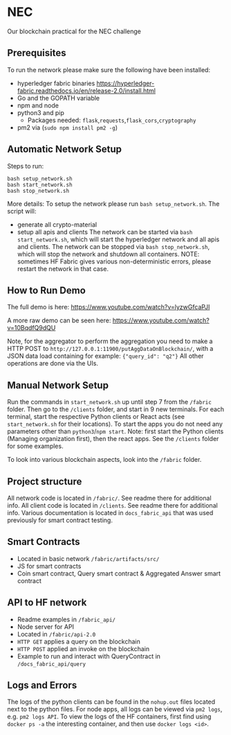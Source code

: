 # NEC
Our blockchain practical for the NEC challenge


## Prerequisites
To run the network please make sure the following have been installed:
- hyperledger fabric binaries https://hyperledger-fabric.readthedocs.io/en/release-2.0/install.html
- Go and the GOPATH variable
- npm and node
- python3 and pip
	- Packages needed: `flask`,`requests`,`flask_cors`,`cryptography`
- pm2 via (`sudo npm install pm2 -g`)


## Automatic Network Setup

Steps to run:
```
bash setup_network.sh
bash start_network.sh
bash stop_network.sh
```

More details:
To setup the network please run `bash setup_network.sh`. The script will:
- generate all crypto-material
- setup all apis and clients
The network can be started via `bash start_network.sh`, which will start the hyperledger network and all apis and clients.
The network can be stopped via `bash stop_network.sh`, which will stop the network and shutdown all containers.
NOTE: sometimes HF Fabric gives various non-deterministic errors, please restart the network in that case. 

## How to Run Demo

The full demo is here: https://www.youtube.com/watch?v=lyzwGfcaPJI

A more raw demo can be seen here: https://www.youtube.com/watch?v=10BqdfQ9dQU

Note, for the aggregator to perform the aggregation you need to make a HTTP POST to `http://127.0.0.1:11900/putAggDataOnBlockchain/`, with a JSON data load containing for example: `{"query_id": "q2"}`
All other operations are done via the UIs.


## Manual Network Setup
Run the commands in `start_network.sh` up until step 7 from the `/fabric` folder. Then go to the `/clients` folder, and start in 9 new terminals. For each terminal, start the respective Python clients or React acts (see `start_network.sh` for their locations). To start the apps you do not need any parameters other than `python3`/`npm start`. Note: first start the Python clients (Managing organization first), then the react apps. See the `/clients` folder for some examples.

To look into various blockchain aspects, look into the `/fabric` folder.


## Project structure
All network code is located in `/fabric/`. See readme there for additional info.
All client code is located in `/clients`. See readme there for additional info.
Various documentation is located in `docs_fabric_api` that was used previously for smart contract testing.


## Smart Contracts
- Located in basic network `/fabric/artifacts/src/`
- JS for smart contracts
- Coin smart contract, Query smart contract & Aggregated Answer smart contract

## API to HF network
- Readme examples in `/fabric_api/`
- Node server for API
- Located in `/fabric/api-2.0`
- `HTTP GET` applies a query on the blockchain
- `HTTP POST` applied an invoke on the blockchain
- Example to run and interact with QueryContract in `/docs_fabric_api/query`

## Logs and Errors
The logs of the python clients can be found in the `nohup.out` files located next to the python files. For node apps, all logs can be viewed via `pm2 logs`, e.g. `pm2 logs API`.
To view the logs of the HF containers, first find using `docker ps -a` the interesting container, and then use `docker logs <id>`.


